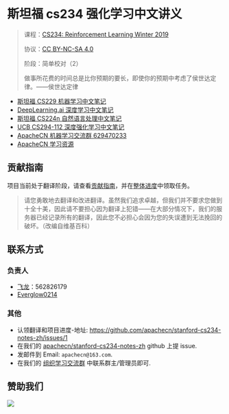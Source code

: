 # 斯坦福 cs234 强化学习中文讲义

> 课程：[CS234: Reinforcement Learning Winter 2019](https://web.stanford.edu/class/cs234/schedule.html)
> 
> 协议：[CC BY-NC-SA 4.0](http://creativecommons.org/licenses/by-nc-sa/4.0/)
> 
> 阶段：简单校对（2）
>
> 做事所花费的时间总是比你预期的要长，即使你的预期中考虑了侯世达定律。——侯世达定律

+   [斯坦福 CS229 机器学习中文笔记](http://ai-start.com/ml2014/)
+   [DeepLearning.ai 深度学习中文笔记](http://ai-start.com/dl2017/)
+   [斯坦福 CS224n 自然语言处理中文笔记](https://github.com/apachecn/stanford-cs224n-notes-zh) 
+   [UCB CS294-112 深度强化学习中文笔记](https://github.com/apachecn/ucb-cs294-112-notes-zh)
+   [ApacheCN 机器学习交流群 629470233](http://shang.qq.com/wpa/qunwpa?idkey=30e5f1123a79867570f665aa3a483ca404b1c3f77737bc01ec520ed5f078ddef)
+   [ApacheCN 学习资源](http://www.apachecn.org/)

## 贡献指南

项目当前处于翻译阶段，请查看[贡献指南](CONTRIBUTING.md)，并在[整体进度](https://github.com/apachecn/seaborn-doc-zh/issues/1)中领取任务。

> 请您勇敢地去翻译和改进翻译。虽然我们追求卓越，但我们并不要求您做到十全十美，因此请不要担心因为翻译上犯错——在大部分情况下，我们的服务器已经记录所有的翻译，因此您不必担心会因为您的失误遭到无法挽回的破坏。（改编自维基百科）

## 联系方式

### 负责人

+   [飞龙](https://github.com/wizardforcel)：562826179
+   [Everglow0214](https://github.com/Everglow0214)

### 其他

*   认领翻译和项目进度-地址: <https://github.com/apachecn/stanford-cs234-notes-zh/issues/1>
*   在我们的 [apachecn/stanford-cs234-notes-zh](https://github.com/apachecn/stanford-cs234-notes-zh) github 上提 issue.
*   发邮件到 Email: `apachecn@163.com`.
*   在我们的 [组织学习交流群](http://www.apachecn.org/organization/348.html) 中联系群主/管理员即可.

## 赞助我们

![](http://data.apachecn.org/img/about/donate.jpg)
